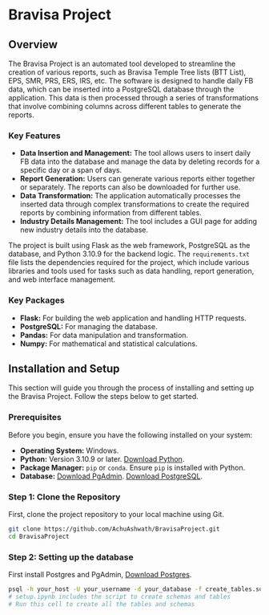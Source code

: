 # Bravisa Project

## Overview
The Bravisa Project is an automated tool developed to streamline the creation of various reports, such as Bravisa Temple Tree lists (BTT List), EPS, SMR, PRS, ERS, IRS, etc. The software is designed to handle daily FB data, which can be inserted into a PostgreSQL database through the application. This data is then processed through a series of transformations that involve combining columns across different tables to generate the reports.

### Key Features
- **Data Insertion and Management:** The tool allows users to insert daily FB data into the database and manage the data by deleting records for a specific day or a span of days.
- **Report Generation:** Users can generate various reports either together or separately. The reports can also be downloaded for further use.
- **Data Transformation:** The application automatically processes the inserted data through complex transformations to create the required reports by combining information from different tables.
- **Industry Details Management:** The tool includes a GUI page for adding new industry details into the database.

The project is built using Flask as the web framework, PostgreSQL as the database, and Python 3.10.9 for the backend logic. The `requirements.txt` file lists the dependencies required for the project, which include various libraries and tools used for tasks such as data handling, report generation, and web interface management.

### Key Packages
- **Flask:** For building the web application and handling HTTP requests.
- **PostgreSQL:** For managing the database.
- **Pandas:** For data manipulation and transformation.
- **Numpy:** For mathematical and statistical calculations.

## Installation and Setup
This section will guide you through the process of installing and setting up the Bravisa Project. Follow the steps below to get started.

### Prerequisites
Before you begin, ensure you have the following installed on your system:
- **Operating System:** Windows.
- **Python:** Version 3.10.9 or later. [Download Python](https://www.python.org/downloads/).
- **Package Manager:** `pip` or `conda`. Ensure `pip` is installed with Python.
- **Database:** [Download PgAdmin](https://www.pgadmin.org/download/). [Download PostgreSQL](https://www.postgresql.org/download/).

### Step 1: Clone the Repository
First, clone the project repository to your local machine using Git.
```bash
git clone https://github.com/AchuAshwath/BravisaProject.git
cd BravisaProject
```

### Step 2: Setting up the database
First install Postgres and PgAdmin, [Download Postgres](https://www.postgresql.org/download/).
```bash
psql -h your_host -U your_username -d your_database -f create_tables.sql
# setup.ipynb includes the script to create schemas and tables
# Run this cell to create all the tables and schemas 
```

